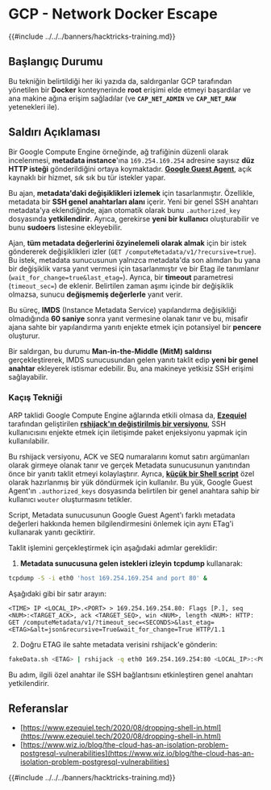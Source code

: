 # GCP - Network Docker Escape

{{#include ../../../banners/hacktricks-training.md}}

## Başlangıç Durumu

Bu tekniğin belirtildiği her iki yazıda da, saldırganlar GCP tarafından yönetilen bir **Docker** konteynerinde **root** erişimi elde etmeyi başardılar ve ana makine ağına erişim sağladılar (ve **`CAP_NET_ADMIN`** ve **`CAP_NET_RAW`** yetenekleri ile).

## Saldırı Açıklaması

Bir Google Compute Engine örneğinde, ağ trafiğinin düzenli olarak incelenmesi, **metadata instance**'ına `169.254.169.254` adresine sayısız **düz HTTP isteği** gönderildiğini ortaya koymaktadır. [**Google Guest Agent**](https://github.com/GoogleCloudPlatform/guest-agent), açık kaynaklı bir hizmet, sık sık bu tür istekler yapar.

Bu ajan, **metadata'daki değişiklikleri izlemek** için tasarlanmıştır. Özellikle, metadata bir **SSH genel anahtarları alanı** içerir. Yeni bir genel SSH anahtarı metadata'ya eklendiğinde, ajan otomatik olarak bunu `.authorized_key` dosyasında **yetkilendirir**. Ayrıca, gerekirse **yeni bir kullanıcı** oluşturabilir ve bunu **sudoers** listesine ekleyebilir.

Ajan, **tüm metadata değerlerini özyinelemeli olarak almak** için bir istek göndererek değişiklikleri izler (`GET /computeMetadata/v1/?recursive=true`). Bu istek, metadata sunucusunun yalnızca metadata'da son alımdan bu yana bir değişiklik varsa yanıt vermesi için tasarlanmıştır ve bir Etag ile tanımlanır (`wait_for_change=true&last_etag=`). Ayrıca, bir **timeout** parametresi (`timeout_sec=`) de eklenir. Belirtilen zaman aşımı içinde bir değişiklik olmazsa, sunucu **değişmemiş değerlerle** yanıt verir.

Bu süreç, **IMDS** (Instance Metadata Service) yapılandırma değişikliği olmadığında **60 saniye** sonra yanıt vermesine olanak tanır ve bu, misafir ajana sahte bir yapılandırma yanıtı enjekte etmek için potansiyel bir **pencere** oluşturur.

Bir saldırgan, bu durumu **Man-in-the-Middle (MitM) saldırısı** gerçekleştirerek, IMDS sunucusundan gelen yanıtı taklit edip **yeni bir genel anahtar** ekleyerek istismar edebilir. Bu, ana makineye yetkisiz SSH erişimi sağlayabilir.

### Kaçış Tekniği

ARP taklidi Google Compute Engine ağlarında etkili olmasa da, [**Ezequiel**](https://www.ezequiel.tech/2020/08/dropping-shell-in.html) tarafından geliştirilen [**rshijack'ın değiştirilmiş bir versiyonu**](https://github.com/ezequielpereira/rshijack), SSH kullanıcısını enjekte etmek için iletişimde paket enjeksiyonu yapmak için kullanılabilir.

Bu rshijack versiyonu, ACK ve SEQ numaralarını komut satırı argümanları olarak girmeye olanak tanır ve gerçek Metadata sunucusunun yanıtından önce bir yanıtı taklit etmeyi kolaylaştırır. Ayrıca, [**küçük bir Shell script**](https://gist.github.com/ezequielpereira/914c2aae463409e785071213b059f96c#file-fakedata-sh) özel olarak hazırlanmış bir yük döndürmek için kullanılır. Bu yük, Google Guest Agent'ın `.authorized_keys` dosyasında belirtilen bir genel anahtara sahip bir kullanıcı `wouter` oluşturmasını tetikler.

Script, Metadata sunucusunun Google Guest Agent'ı farklı metadata değerleri hakkında hemen bilgilendirmesini önlemek için aynı ETag'i kullanarak yanıtı geciktirir.

Taklit işlemini gerçekleştirmek için aşağıdaki adımlar gereklidir:

1. **Metadata sunucusuna gelen istekleri izleyin** **tcpdump** kullanarak:
```bash
tcpdump -S -i eth0 'host 169.254.169.254 and port 80' &
```
Aşağıdaki gibi bir satır arayın:
```
<TIME> IP <LOCAL_IP>.<PORT> > 169.254.169.254.80: Flags [P.], seq <NUM>:<TARGET_ACK>, ack <TARGET_SEQ>, win <NUM>, length <NUM>: HTTP: GET /computeMetadata/v1/?timeout_sec=<SECONDS>&last_etag=<ETAG>&alt=json&recursive=True&wait_for_change=True HTTP/1.1
```
2. Doğru ETAG ile sahte metadata verisini rshijack'e gönderin:
```bash
fakeData.sh <ETAG> | rshijack -q eth0 169.254.169.254:80 <LOCAL_IP>:<PORT> <TARGET_SEQ> <TARGET_ACK>; ssh -i id_rsa -o StrictHostKeyChecking=no wouter@localhost
```
Bu adım, ilgili özel anahtar ile SSH bağlantısını etkinleştiren genel anahtarı yetkilendirir.

## Referanslar

- [https://www.ezequiel.tech/2020/08/dropping-shell-in.html](https://www.ezequiel.tech/2020/08/dropping-shell-in.html)
- [https://www.wiz.io/blog/the-cloud-has-an-isolation-problem-postgresql-vulnerabilities](https://www.wiz.io/blog/the-cloud-has-an-isolation-problem-postgresql-vulnerabilities)

{{#include ../../../banners/hacktricks-training.md}}
